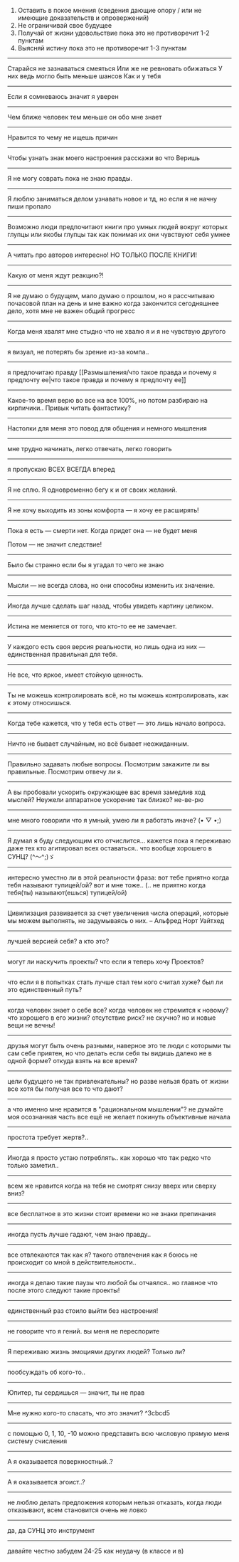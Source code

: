 1. Оставить в покое мнения (сведения дающие опору / или не имеющие доказательств и опровержений)
2. Не ограничивай свое будущее
3. Получай от жизни удовольствие пока это не противоречит 1-2 пунктам
4. Выясняй истину пока это не противоречит 1-3 пунктам
---
Старайся не зазнаваться смеяться
Или же не ревновать обижаться
У них ведь могло быть меньше шансов
Как и у тебя

---
Если я сомневаюсь значит я уверен

---
Чем ближе человек тем меньше он обо мне знает

---
Нравится то чему не ищешь причин

---
Чтобы узнать знак моего настроения расскажи во что Веришь

---
Я не могу соврать пока не знаю правды.

---
Я люблю заниматься делом узнавать новое и тд, но если я не начну пиши пропало

---
Возможно люди предпочитают книги про умных людей вокруг которых глупцы или якобы глупцы так как понимая их они чувствуют себя умнее

---
А читать про авторов интересно!
НО ТОЛЬКО ПОСЛЕ КНИГИ! 

---
Какую от меня ждут реакцию?!

---
Я не думаю о будущем, мало думаю о прошлом, но я рассчитываю почасовой план на день и мне важно когда закончится сегодняшнее дело, хотя мне не важен общий прогресс

---
Когда меня хвалят мне стыдно что не хвалю я и я не чувствую другого

---
я визуал, не потерять бы зрение из-за компа..

---
я предпочитаю правду [[Размышления/что такое правда и почему я предпочту ее|что такое правда и почему я предпочту ее]]

---
Какое-то время верю во все на все 100%, но потом разбираю на кирпичики.. Привык читать фантастику?

---
Настолки для меня это повод для общения и немного мышления

---
мне трудно начинать, легко отвечать, легко говорить

---
я пропускаю ВСЕХ ВСЕГДА вперед

---
Я не сплю. Я одновременно бегу к и от своих желаний. 

---
Я не хочу выходить из зоны комфорта — я хочу ее расширять!

---
Пока я есть — смерти нет. Когда придет она — не будет меня

Потом — не значит следствие!

---
Было бы странно если бы я угадал то чего не знаю

---
Мысли — не всегда слова, но они способны изменить их значение.

---
Иногда лучше сделать шаг назад, чтобы увидеть картину целиком.

---
Истина не меняется от того, что кто-то ее не замечает.

---
У каждого есть своя версия реальности, но лишь одна из них — единственная правильная для тебя.

---
Не все, что яркое, имеет стойкую ценность.

---
Ты не можешь контролировать всё, но ты можешь контролировать, как к этому относишься.

---
Когда тебе кажется, что у тебя есть ответ — это лишь начало вопроса.

---
Ничто не бывает случайным, но всё бывает неожиданным.

---
Правильно задавать любые вопросы.
Посмотрим закажите ли вы правильные.
Посмотрим отвечу ли я.

---
А вы пробовали ускорить окружающее вас время замедлив ход мыслей? Неужели аппаратное ускорение так близко? не-ве-рю

---
мне много говорили что я умный, умею ли я работать иначе? (⁠•⁠ ⁠▽⁠ ⁠•⁠;⁠) 

---
Я думал я буду следующим кто отчислится... кажется пока я переживаю даже тех кто агитировал всех оставаться.. что вообще хорошего в СУНЦ? (⁠^⁠～⁠^⁠;⁠)⁠ゞ 

---
интересно уместно ли в этой реальности фраза: вот тебе приятно когда тебя называют тупицей/ой? вот и мне тоже.. (.. не приятно когда тебя(ты) называют(ешься) тупицей/ой)

---
Цивилизация развивается за счет увеличения числа операций, которые мы можем выполнять, не задумываясь о них. – Альфред Норт Уайтхед

---
лучшей версией себя? а кто это?

---
могут ли наскучить проекты? что если я теперь хочу Проектов?

---
что если я в попытках стать лучше стал тем кого считал хуже? был ли это единственный путь?

---
когда человек знает о себе все? когда человек не стремится к новому? что хорошего в его жизни? отсутствие риск? не скучно? но и новые вещи не вечны!

---
друзья могут быть очень разными, наверное это те люди с которыми ты сам себе приятен, но что делать если себя ты видишь далеко не в одной форме? откуда взять на все время?

---
цели будущего не так привлекательны? но разве нельзя брать от жизни все хотя бы получая все то что дают?

---
а что именно мне нравится в "рациональном мышлении"? не думайте моя осознанная часть все ещё не желает покинуть объективные начала

---
простота требует жертв?.. 

---
Иногда я просто устаю потреблять.. как хорошо что так редко что только заметил..

---
всем же нравится когда на тебя не смотрят снизу вверх или сверху вниз?

---
все бесплатное в это жизни стоит времени 
но не знаки препинания 

---
иногда пусть лучше гадают, чем знаю правду.. 

---
все отвлекаются так как я? такого отвлечения как я боюсь не происходит со мной в действительности..

---
иногда я делаю такие паузы что любой бы отчаялся.. но главное что после этого следуют такие проекты! 

---
единственный раз стоило выйти без настроения! 

---
не говорите что я гений. вы меня не переспорите

---
Я переживаю жизнь эмоциями других людей? Только ли?

---
пообсуждать об кого-то..

---
Юпитер, ты сердишься — значит, ты не прав

---
Мне нужно кого-то спасать, что это значит? ^3cbcd5

---
с помощью 0, 1, 10, -10 можно представить всю числовую прямую меня систему счисления

---
А я оказывается поверхностный..? 

---
А я оказывается эгоист..? 

---
не люблю делать предложения которым нельзя отказать, когда люди отказывают, всем становится очень не ловко 

---
да, да СУНЦ это инструмент 

---
давайте честно забудем 24-25 как неудачу (в классе и в)

